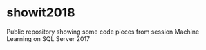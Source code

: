 # showit2018
Public repository showing some code pieces from session Machine Learning on SQL Server 2017

